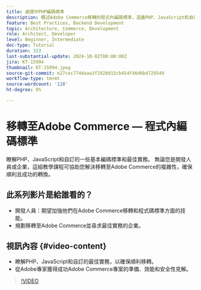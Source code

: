 ```yaml
---
title: 處理中PHP編碼標準
description: 概述Adobe Commerce移轉的程式內編碼標準，涵蓋PHP、JavaScript和自訂的最佳實務。
feature: Best Practices, Backend Development
topic: Architecture, Commerce, Development
role: Architect, Developer
level: Beginner, Intermediate
doc-type: Tutorial
duration: 323
last-substantial-update: 2024-10-02T00:00:00Z
jira: KT-15994
thumbnail: KT-15994.jpeg
source-git-commit: e27cec774daaa3f292b915cb454f46d6bd729549
workflow-type: tm+mt
source-wordcount: '128'
ht-degree: 0%

---
```



# 移轉至Adobe Commerce — 程式內編碼標準

瞭解PHP、JavaScript和自訂的一些基本編碼標準和最佳實務。 無論您是開發人員或企業，這組教學課程可協助您解決移轉至Adobe Commerce的複雜性，確保順利且成功的轉換。

## 此系列影片是給誰看的？

* 開發人員：期望加強他們在Adobe Commerce移轉和程式碼標準方面的技能。
* 規劃移轉至Adobe Commerce並尋求最佳實務的企業。

## 視訊內容 {#video-content}

* 瞭解PHP、JavaScript和自訂的最佳實務，以確保順利移轉。
* 從Adobe專家獲得成功Adobe Commerce專案的準備、效能和安全性見解。

>[!VIDEO](https://video.tv.adobe.com/v/3434857?learn=on)
